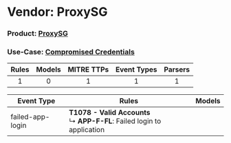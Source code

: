 Vendor: ProxySG
===============
### Product: [ProxySG](../ds_proxysg_proxysg.md)
### Use-Case: [Compromised Credentials](../../../../UseCases/uc_compromised_credentials.md)

| Rules | Models | MITRE TTPs | Event Types | Parsers |
|:-----:|:------:|:----------:|:-----------:|:-------:|
|   1   |   0    |     1      |      1      |    1    |

| Event Type       | Rules                                                                            | Models |
| ---------------- | -------------------------------------------------------------------------------- | ------ |
| failed-app-login | <b>T1078 - Valid Accounts</b><br> ↳ <b>APP-F-FL</b>: Failed login to application |        |